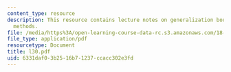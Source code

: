 ```yaml
---
content_type: resource
description: This resource contains lecture notes on generalization bounds for kernel
  methods.
file: /media/https%3A/open-learning-course-data-rc.s3.amazonaws.com/18-465-topics-in-statistics-statistical-learning-theory-spring-2007/6331daf03b2516b71237ccacc302e3fd_l30.pdf
file_type: application/pdf
resourcetype: Document
title: l30.pdf
uid: 6331daf0-3b25-16b7-1237-ccacc302e3fd
---
```


